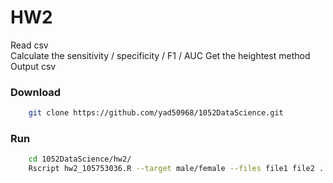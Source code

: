 # HW2
Read csv<br>
Calculate the sensitivity / specificity / F1 / AUC
Get the heightest method  <br>
Output csv

### Download
```sh
    git clone https://github.com/yad50968/1052DataScience.git
```
### Run
```sh
    cd 1052DataScience/hw2/
    Rscript hw2_105753036.R --target male/female --files file1 file2 ... filen --out result.csv
```
